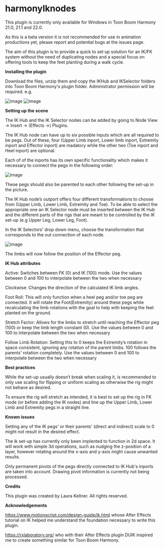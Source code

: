 # harmonyIknodes


This plugin is currently only available for Windows in Toon Boom Harmony 21.0, 21.1 and 22.0.

As this is a beta version it is not recommended for use in animation productions yet, please report and potential bugs at the issues page.



The aim of this plugin is to provide a quick to set up solution for an IK/FK system without the need of duplicating nodes and a special focus on offering tools to keep the feet planting during a walk cycle.


<b>Installing the plugin</b>


Download the files, unzip them and copy the IKHub and IKSelector folders into Toon Boom Harmony's plugin folder. Administrator permission will be required.
e.g.

![image](https://user-images.githubusercontent.com/11638171/183882052-99fc4d62-2499-4222-9668-a8cff886f02b.png)
![image](https://user-images.githubusercontent.com/11638171/183881996-24946799-d9d4-4c70-9863-b38c59935b8d.png)



<b>Setting up the scene</b>


The IK Hub and the IK Selector nodes can be added by going to Node View -> Insert -> (Effects ->) Plugins.

The IK Hub node can have up to six possible inputs which are all required to be pegs.
Out of these, four (Upper Limb inport, Lower limb inport, Extremity inport and Effector inport) are madatory while the other two (Toe inport and Heel inport) are optional.

Each of of the inports has its own specific functionality which makes it necessary to connect the pegs in the following order:

![image](https://user-images.githubusercontent.com/11638171/183883472-ed6ec244-014f-4e37-95d9-16c1a559e5f0.png)

These pegs should also be parented to each other following the set-up in the picture.


The IK Hub node’s outport offers four different transformations to choose from (Upper Limb, Lower Limb, Extremity and Toe). To be able to select the appropriate one an IK Selector node must be inserted between the IK Hub and the different parts of the rigs that are meant to be controlled by the IK set-up (e.g Upper Leg, Lower Leg, Foot).

In the IK Selectors' drop down menu, choose the transformation that corresponds to the out connection of each node.

![image](https://user-images.githubusercontent.com/11638171/183881237-d80258bc-c97e-45c8-9cb0-fa23deacfddb.png)

The limbs will now follow the position of the Effector peg.




<b>IK Hub attributes </b>


Active: Switches between FK (0) and IK (100) mode.
          Use the values between 0 and 100 to interpolate between the two when necessary

Clockwise: Changes the direction of the calculated IK limb angles.

Foot Roll: This will only function when a heel peg and/or toe peg are connected. It will rotate the Foot(Extremity) around these pegs while recalculating the limb               rotations with the goal to help with keeping the feet planted on the ground.

Stretch Factor: Allows for the limbs to stretch until reaching the Effector peg (100) or keep the limb length constant (0).
          Use the values between 0 and 100 to interpolate between the two when necessary

Follow Limb Rotation: Setting this to 0 keeps the Extremity’s rotation in space consistent, ignoring any rotation of the parent limbs. 100 follows the parents'                   rotation completely.
          Use the values between 0 and 100 to interpolate between the two when necessary


<b>Best practices </b>

While the set-up usually doesn’t break when scaling it, is recommended to only use scaling for flipping or uniform scaling as otherwise the rig might not behave as desired.

To ensure the rig will stretch as intended, it is best to set up the rig in FK mode (or before adding the IK nodes) and line up the Upper Limb, Lower Limb and Extremity pegs in a straight line.



<b>Known issues</b>


Setting any of the IK pegs' or their parents' (direct and indirect) scale to 0 might not result in the desired effect.

The ik set-up has currently only been implented to function in 2d space. It will work with simple 3d operations, such as nudging the z-position of a layer, however rotating around the x-axis and y-axis might cause unwanted results.

Only permanent pivots of the pegs directly connected to IK Hub's inports are taken into account. Drawing pivot information is currently not being processed.

<b>Credits</b>


This plugin was created by Laura Kellner. All rights reserved.



<b>Acknowledgements</b>


https://www.motionscript.com/design-guide/ik.html whose After Effects tutorial on IK helped me understand the foundation necessary to write this plugin.

https://rxlaboratory.org/ who with their After Effects plugin DUIK inspired me to create something similar for Toon Boom Harmony.
